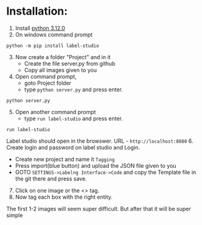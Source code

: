 # Installation: 

1. Install [python 3.12.0](https://www.python.org/ftp/python/3.12.0/python-3.12.0-amd64.exe)
2. On windows command prompt
```
python -m pip install label-studio
```
3. Now create a folder "Project" and in it 
   - Create the file server.py from github
   - Copy all images given to you 
4. Open command prompt,
   - goto Project folder 
   - type ```python server.py``` and press enter.
```
python server.py
```
5. Open another command prompt 
   - type ```run label-studio``` and press enter.
```
run label-studio
``` 
   Label studio should open in the browswer. URL - ```http://localhost:8080```
6. Create login and password on label studio and Login.
   - Create new project and name it ```Tagging```
   - Press import(blue button) and upload the JSON file given to you
   - GOTO ```SETTINGS->Labelng Interface->Code``` and copy the Template file in the git there and press save. 
7. Click on one image or the <> tag. 
8. Now tag each box with the right entity.


The first 1-2 images will seem super difficult. But after that it will be super simple
